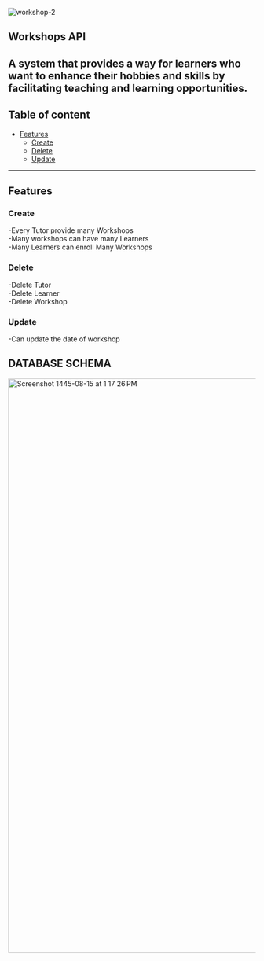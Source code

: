 
![workshop-2](https://github.com/GhaliaAlmuaddi/TuitionManagementSystem/assets/110771258/564e1f28-4107-4159-9035-37f0a8a0ddac)

## Workshops API
A system that provides a way for learners who want to enhance their hobbies and skills by facilitating teaching and learning opportunities.
---

## Table of content

- [Features](#features)
  - [Create](#create)
  - [Delete](#delete)
  - [Update](#update)
 
---
## Features

### Create
-Every Tutor provide many Workshops\
-Many workshops can have many Learners\
-Many Learners can enroll Many Workshops

### Delete
-Delete Tutor\
-Delete Learner\
-Delete Workshop

### Update
-Can update the date of workshop


## DATABASE SCHEMA
<img width="1169" alt="Screenshot 1445-08-15 at 1 17 26 PM" src="https://github.com/GhaliaAlmuaddi/TuitionManagementSystem/assets/110771258/c5e4fd84-82cc-4332-aabf-14a775dc085b">


